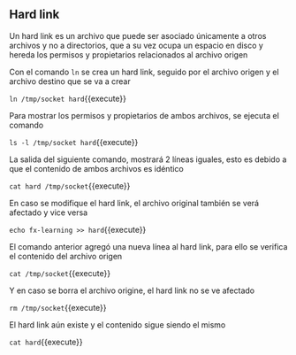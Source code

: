 ## Hard link
Un hard link es un archivo que puede ser asociado únicamente a otros archivos y no a directorios, que a su vez ocupa un espacio en disco y hereda los permisos y propietarios relacionados al archivo origen

Con el comando `ln` se crea un hard link, seguido por el archivo origen y el archivo destino que se va a crear

`ln /tmp/socket hard`{{execute}}

Para mostrar los permisos y propietarios de ambos archivos, se ejecuta el comando

`ls -l /tmp/socket hard`{{execute}}

La salida del siguiente comando, mostrará 2 líneas iguales, esto es debido a que el contenido de ambos archivos es idéntico

`cat hard /tmp/socket`{{execute}}

En caso se modifique el hard link, el archivo original también se verá afectado y vice versa

`echo fx-learning >> hard`{{execute}}

El comando anterior agregó una nueva línea al hard link, para ello se verifica el contenido del archivo origen

`cat /tmp/socket`{{execute}}

Y en caso se borra el archivo origine, el hard link no se ve afectado

`rm /tmp/socket`{{execute}}

El hard link aún existe y el contenido sigue siendo el mismo

`cat hard`{{execute}}
